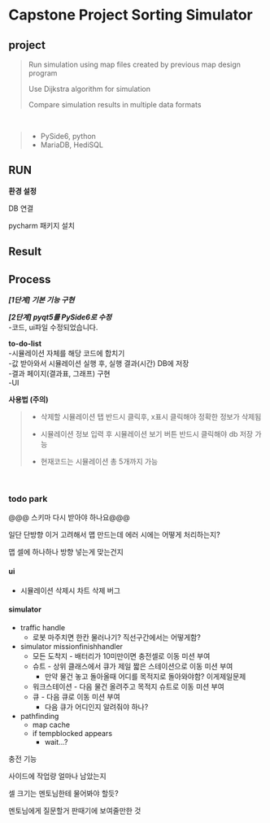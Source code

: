 # Capstone Project Sorting Simulator

## project

> Run simulation using map files created by previous map design program
>
> Use Dijkstra algorithm for simulation
>
> Compare simulation results in multiple data formats
</br>

> + PySide6, python
> + MariaDB, HediSQL

## RUN
**환경 설정**

DB 연결

pycharm 패키지 설치

## Result

## Process
***[1단계] 기본 기능 구현***

***[2단계] pyqt5를 PySide6로 수정***
</br>
-코드, ui파일 수정되었습니다.

**to-do-list**
</br>
-시뮬레이션 자체를 해당 코드에 합치기 </br>
-값 받아와서 시뮬레이션 실행 후, 실행 결과(시간) DB에 저장 </br>
-결과 페이지(결과표, 그래프) 구현 </br>
-UI </br>

**사용법 (주의)**

> + 삭제할 시뮬레이션 탭 반드시 클릭후, x표시 클릭해야 정확한 정보가 삭제됨
>
> + 시뮬레이션 정보 입력 후 시뮬레이션 보기 버튼 반드시 클릭해야 db 저장 가능
>
> + 현재코드는 시뮬레이션 총 5개까지 가능
</br>

### todo park
@@@ 스키마 다시 받아야 하나요@@@

일단 단방향 이거 고려해서 맵 만드는데 에러 시에는 어떻게 처리하는지?

맵 셀에 하나하나 방향 넣는게 맞는건지

#### ui

- 시뮬레이션 삭제시 차트 삭제 버그

#### simulator

- traffic handle
    - 로봇 마주치면 한칸 물러나기? 직선구간에서는 어떻게함?
- simulator missionfinishhandler
    - 모든 도착지 - 배터리가 10미만이면 충전셀로 이동 미션 부여
    - 슈트 - 상위 클래스에서 큐가 제일 짧은 스테이션으로 이동 미션 부여
        - 만약 물건 놓고 돌아올때 어디를 목적지로 돌아와야함? 이게제일문제
    - 워크스테이션 - 다음 물건 올려주고 목적지 슈트로 이동 미션 부여
    - 큐 - 다음 큐로 이동 미션 부여
        - 다음 큐가 어디인지 알려줘야 하나?
- pathfinding
    - map cache
    - if tempblocked appears
        - wait...?

충전 기능

사이드에 작업량 얼마나 남았는지

셀 크기는 멘토님한테 물어봐야 할듯?

멘토님에게 질문할거 판때기에 보여줄만한 것